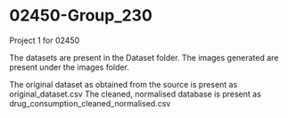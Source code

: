 # 02450-Group_230
Project 1 for 02450

The datasets are present in the Dataset folder.
The images generated are present under the images folder.

The original dataset as obtained from the source is present as original_dataset.csv
The cleaned, normalised database is present as drug_consumption_cleaned_normalised.csv

